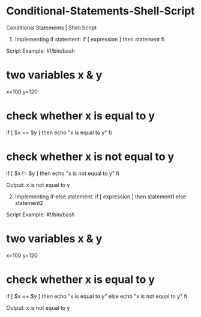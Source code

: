# Conditional-Statements-Shell-Script
Conditional Statements | Shell Script


1. Implementing if statement:
if [ expression ]
then
   statement
fi

Script Example:
#!/bin/bash
# two variables x & y
x=100
y=120

# check whether x is equal to y
if [ $x == $y ]
then
echo "x is equal to y"
fi

# check whether x is not equal to y
if [ $x != $y ]
then echo "x is not equal to y"
fi

Output: x is not equal to y




2. Implementing if-else statement:
if [ expression ]
then
   statement1
else
   statement2

Script Example:
#!/bin/bash
# two variables x & y
x=100
y=120

# check whether x is equal to y
if [ $x == $y ]
then
echo "x is equal to y"
else
echo "x is not equal to y"
fi

Output: x is not equal to y
